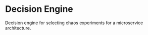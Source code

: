 # Decision Engine 
Decision engine for selecting chaos experiments for a microservice architecture.
 
